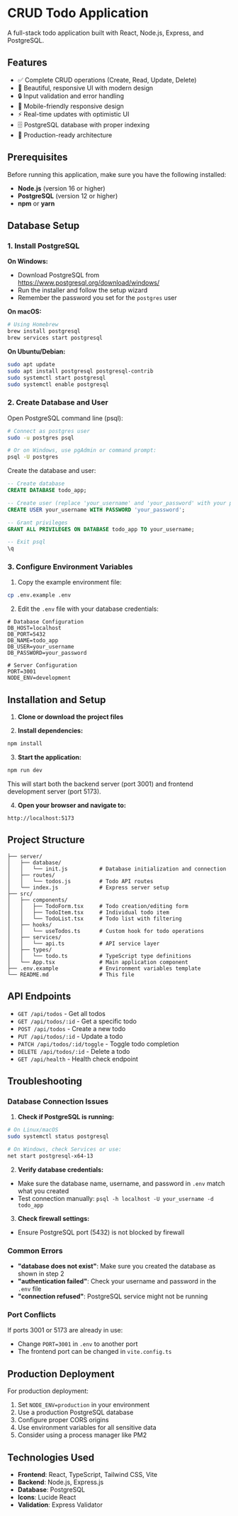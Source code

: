 # CRUD Todo Application

A full-stack todo application built with React, Node.js, Express, and PostgreSQL.

## Features

- ✅ Complete CRUD operations (Create, Read, Update, Delete)
- 🎨 Beautiful, responsive UI with modern design
- 🔒 Input validation and error handling
- 📱 Mobile-friendly responsive design
- ⚡ Real-time updates with optimistic UI
- 🗄️ PostgreSQL database with proper indexing
- 🚀 Production-ready architecture

## Prerequisites

Before running this application, make sure you have the following installed:

- **Node.js** (version 16 or higher)
- **PostgreSQL** (version 12 or higher)
- **npm** or **yarn**

## Database Setup

### 1. Install PostgreSQL

**On Windows:**
- Download PostgreSQL from https://www.postgresql.org/download/windows/
- Run the installer and follow the setup wizard
- Remember the password you set for the `postgres` user

**On macOS:**
```bash
# Using Homebrew
brew install postgresql
brew services start postgresql
```

**On Ubuntu/Debian:**
```bash
sudo apt update
sudo apt install postgresql postgresql-contrib
sudo systemctl start postgresql
sudo systemctl enable postgresql
```

### 2. Create Database and User

Open PostgreSQL command line (psql):

```bash
# Connect as postgres user
sudo -u postgres psql

# Or on Windows, use pgAdmin or command prompt:
psql -U postgres
```

Create the database and user:

```sql
-- Create database
CREATE DATABASE todo_app;

-- Create user (replace 'your_username' and 'your_password' with your preferred credentials)
CREATE USER your_username WITH PASSWORD 'your_password';

-- Grant privileges
GRANT ALL PRIVILEGES ON DATABASE todo_app TO your_username;

-- Exit psql
\q
```

### 3. Configure Environment Variables

1. Copy the example environment file:
```bash
cp .env.example .env
```

2. Edit the `.env` file with your database credentials:
```env
# Database Configuration
DB_HOST=localhost
DB_PORT=5432
DB_NAME=todo_app
DB_USER=your_username
DB_PASSWORD=your_password

# Server Configuration
PORT=3001
NODE_ENV=development
```

## Installation and Setup

1. **Clone or download the project files**

2. **Install dependencies:**
```bash
npm install
```

3. **Start the application:**
```bash
npm run dev
```

This will start both the backend server (port 3001) and frontend development server (port 5173).

4. **Open your browser and navigate to:**
```
http://localhost:5173
```

## Project Structure

```
├── server/
│   ├── database/
│   │   └── init.js          # Database initialization and connection
│   ├── routes/
│   │   └── todos.js         # Todo API routes
│   └── index.js             # Express server setup
├── src/
│   ├── components/
│   │   ├── TodoForm.tsx     # Todo creation/editing form
│   │   ├── TodoItem.tsx     # Individual todo item
│   │   └── TodoList.tsx     # Todo list with filtering
│   ├── hooks/
│   │   └── useTodos.ts      # Custom hook for todo operations
│   ├── services/
│   │   └── api.ts           # API service layer
│   ├── types/
│   │   └── todo.ts          # TypeScript type definitions
│   └── App.tsx              # Main application component
├── .env.example             # Environment variables template
└── README.md                # This file
```

## API Endpoints

- `GET /api/todos` - Get all todos
- `GET /api/todos/:id` - Get a specific todo
- `POST /api/todos` - Create a new todo
- `PUT /api/todos/:id` - Update a todo
- `PATCH /api/todos/:id/toggle` - Toggle todo completion
- `DELETE /api/todos/:id` - Delete a todo
- `GET /api/health` - Health check endpoint

## Troubleshooting

### Database Connection Issues

1. **Check if PostgreSQL is running:**
```bash
# On Linux/macOS
sudo systemctl status postgresql

# On Windows, check Services or use:
net start postgresql-x64-13
```

2. **Verify database credentials:**
- Make sure the database name, username, and password in `.env` match what you created
- Test connection manually: `psql -h localhost -U your_username -d todo_app`

3. **Check firewall settings:**
- Ensure PostgreSQL port (5432) is not blocked by firewall

### Common Errors

- **"database does not exist"**: Make sure you created the database as shown in step 2
- **"authentication failed"**: Check your username and password in the `.env` file
- **"connection refused"**: PostgreSQL service might not be running

### Port Conflicts

If ports 3001 or 5173 are already in use:
- Change `PORT=3001` in `.env` to another port
- The frontend port can be changed in `vite.config.ts`

## Production Deployment

For production deployment:

1. Set `NODE_ENV=production` in your environment
2. Use a production PostgreSQL database
3. Configure proper CORS origins
4. Use environment variables for all sensitive data
5. Consider using a process manager like PM2

## Technologies Used

- **Frontend**: React, TypeScript, Tailwind CSS, Vite
- **Backend**: Node.js, Express.js
- **Database**: PostgreSQL
- **Icons**: Lucide React
- **Validation**: Express Validator